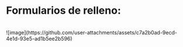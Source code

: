 <h1>Formularios de relleno: </h1>
<br>
![image](https://github.com/user-attachments/assets/c7a2b0ad-9ecd-4e1d-93e5-ad1b5ee2b596)
